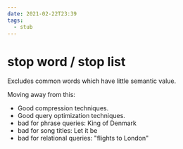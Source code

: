 ```yaml
---
date: 2021-02-22T23:39
tags: 
  - stub
---
```


# stop word / stop list

Excludes common words which have little semantic value.

Moving away from this:

- Good compression techniques.
- Good query optimization techniques.
- bad for phrase queries: King of Denmark
- bad for song titles: Let it be
- bad for relational queries: "flights to London"
